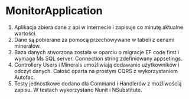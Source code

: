 # MonitorApplication
1. Aplikacja zbiera dane z api w internecie i zapisuje co minutę aktualne wartości.
2. Dane są pobierane za pomocą przechowywane w tabeli z cenami minerałów.
3. Baza danych stworzona została w oparciu o migracje EF code first i wymaga Ms SQL server. Connection string zdefiniowany appsetings.
4. Controllery Users i Minerals umożliwiają dodawanie użytkowników i odczyt danych. Całość oparta na prostym CQRS z wykorzystaniem Autofac.
5. Testy jednostkowe dodano dla Command i Handlerów z możliwością zapisu. W testach wykorzystano Nunit i NSubstitute.
